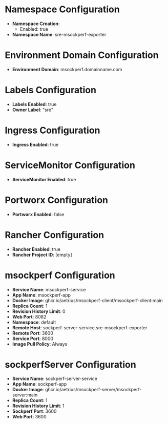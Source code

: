 # Namespace Configuration
- **Namespace Creation**:
  - Enabled: true
- **Namespace Name**: sre-msockperf-exporter

# Environment Domain Configuration
- **Environment Domain**: msockperf.domainname.com

# Labels Configuration
- **Labels Enabled**: true
- **Owner Label**: "sre"

# Ingress Configuration
- **Ingress Enabled**: true

# ServiceMonitor Configuration
- **ServiceMonitor Enabled**: true

# Portworx Configuration
- **Portworx Enabled**: false

# Rancher Configuration
- **Rancher Enabled**: true
- **Rancher Project ID**: [empty]

# msockperf Configuration
- **Service Name**: msockperf-service
- **App Name**: msockperf-app
- **Docker Image**: ghcr.io/aetrius/msockperf-client/msockperf-client:main
- **Replica Count**: 1
- **Revision History Limit**: 0
- **Web Port**: 8082
- **Namespace**: default
- **Remote Host**: sockperf-server-service.sre-msockperf-exporter
- **Remote Port**: 3600
- **Service Port**: 8000
- **Image Pull Policy**: Always

# sockperfServer Configuration
- **Service Name**: sockperf-server-service
- **App Name**: sockperf-app
- **Docker Image**: ghcr.io/aetrius/msockperf-server/msockperf-server:main
- **Replica Count**: 1
- **Revision History Limit**: 1
- **Sockperf Port**: 3600
- **Web Port**: 3600
